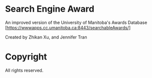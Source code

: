 # Search Engine Award

An improved version of the University of Manitoba's Awards Database [https://wwwapps.cc.umanitoba.ca:8443/searchableAwards/]

Created by Zhikan Xu, and Jennifer Tran

# Copyright

All rights reserved.